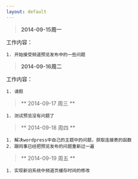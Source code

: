 ```yaml
---
layout: default
---
```


> **2014-09-15周一**

工作内容： 

	1. 开始接受频道预览发布中的一些问题



> **2014-09-16周二**

工作内容： 

	1. 请假

 
> ** 2014-09-17 周三 **

	1. 测试预览没有问题了

> ** 2014-09-18 周四 **

	1. 解决wordpress中自己的主题中的问题，获取连接表的函数
	2. 跟同事已经把预览发布的问题重新过一遍

> ** 2014-09-19 周五 **

	1. 实现新旧系统中频道页缓存时间的修改